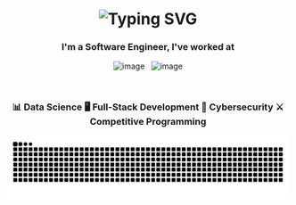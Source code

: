 <h1 align="center">
  <img src="https://readme-typing-svg.herokuapp.com/?font=Righteous&color=01c747&size=35&center=true&vCenter=true&width=500&height=70&duration=4000&lines=Hello👋+I'm+Koral!;" alt="Typing SVG" />
</h1>

<h3 align="center">
  I'm a Software Engineer, I've worked at
</h3>

<p align="center">
  <img src="https://github.com/user-attachments/assets/48b4d195-a43f-4436-9e22-fd7ee9c0a9c1" alt="image" height="75"/>
  &nbsp;
  <img src="https://github.com/user-attachments/assets/9a6c4d8a-961e-41e5-8b19-c3ea8e42b7d5" alt="image" height="75"/>
</p>

&nbsp;

<h3 align="center">
📊 Data Science  
🖥️ Full-Stack Development  
🔐 Cybersecurity  
⚔️ Competitive Programming  
</h3>

<p align="center">
  <img alt="contributions" src="https://raw.githubusercontent.com/koralkulacoglu/koralkulacoglu/output/github-contribution-grid-snake-dark.svg" />
</p>
